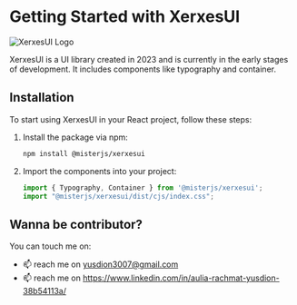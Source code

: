 # Getting Started with XerxesUI

![XerxesUI Logo](https://media.istockphoto.com/id/180750510/photo/persian-soldiers-from-persepolis-iran.jpg?s=612x612&w=0&k=20&c=G0VXEdsS7wHHGrxeHct2q7JTcMP__RAxs-SPvx5qDwY=)

XerxesUI is a UI library created in 2023 and is currently in the early stages of development. It includes components like typography and container.

## Installation

To start using XerxesUI in your React project, follow these steps:

1. Install the package via npm:

    ```bash
    npm install @misterjs/xerxesui
    ```

2. Import the components into your project:

    ```javascript
    import { Typography, Container } from '@misterjs/xerxesui';
    import "@misterjs/xerxesui/dist/cjs/index.css";
    ```

## Wanna be contributor?

You can touch me on:
- 📫 reach me on yusdion3007@gmail.com
- 📫 reach me on https://www.linkedin.com/in/aulia-rachmat-yusdion-38b54113a/

